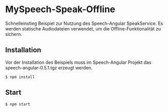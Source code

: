 # MySpeech-Speak-Offline

Schnelleinstieg Beispiel zur Nutzung des Speech-Angular SpeakService. 
Es werden statische Audiodateien verwendet, um die Offline-Funktionalität zu sichern.

## Installation

Vor der Installation des Beispiels muss im Speech-Angular Projekt das speech-angular-0.5.1.tgz erzeugt werden.

    $ npm install

## Start

    $ npm start
